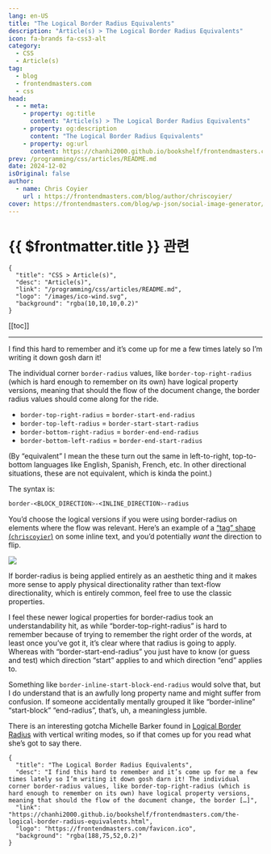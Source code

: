 ```yaml
---
lang: en-US
title: "The Logical Border Radius Equivalents"
description: "Article(s) > The Logical Border Radius Equivalents"
icon: fa-brands fa-css3-alt
category:
  - CSS
  - Article(s)
tag:
  - blog
  - frontendmasters.com
  - css
head:
  - - meta:
    - property: og:title
      content: "Article(s) > The Logical Border Radius Equivalents"
    - property: og:description
      content: "The Logical Border Radius Equivalents"
    - property: og:url
      content: https://chanhi2000.github.io/bookshelf/frontendmasters.com/the-logical-border-radius-equivalents.html
prev: /programming/css/articles/README.md
date: 2024-12-02
isOriginal: false
author:
  - name: Chris Coyier
    url : https://frontendmasters.com/blog/author/chriscoyier/
cover: https://frontendmasters.com/blog/wp-json/social-image-generator/v1/image/4650
---
```


# {{ $frontmatter.title }} 관련

```component VPCard
{
  "title": "CSS > Article(s)",
  "desc": "Article(s)",
  "link": "/programming/css/articles/README.md",
  "logo": "/images/ico-wind.svg",
  "background": "rgba(10,10,10,0.2)"
}
```

[[toc]]

---

<SiteInfo
  name="The Logical Border Radius Equivalents"
  desc="I find this hard to remember and it’s come up for me a few times lately so I’m writing it down gosh darn it! The individual corner border-radius values, like border-top-right-radius (which is hard enough to remember on its own) have logical property versions, meaning that should the flow of the document change, the border […]"
  url="https://frontendmasters.com/blog/the-logical-border-radius-equivalents/"
  logo="https://frontendmasters.com/favicon.ico"
  preview="https://frontendmasters.com/blog/wp-json/social-image-generator/v1/image/4650"/>

I find this hard to remember and it’s come up for me a few times lately so I’m writing it down gosh darn it!

The individual corner `border-radius` values, like `border-top-right-radius` (which is hard enough to remember on its own) have logical property versions, meaning that should the flow of the document change, the border radius values should come along for the ride.

- `border-top-right-radius` = `border-start-end-radius`
- `border-top-left-radius` = `border-start-start-radius`
- `border-bottom-right-radius` = `border-end-end-radius`
- `border-bottom-left-radius` = `border-end-start-radius`

(By “equivalent” I mean the these turn out the same in left-to-right, top-to-bottom languages like English, Spanish, French, etc. In other directional situations, these are not equivalent, which is kinda the point.)

The syntax is:

```css
border-<BLOCK_DIRECTION>-<INLINE_DIRECTION>-radius
```

You’d choose the logical versions if you were using border-radius on elements where the flow was relevant. Here’s an example of a [“tag” shape (<VPIcon icon="fa-brands fa-codepen"/>`chriscoyier`)](https://codepen.io/chriscoyier/pen/azozXNW/c42db23b0d5f93105fe3769d69065606) on some inline text, and you’d potentially *want* the direction to flip.

![](https://i0.wp.com/frontendmasters.com/blog/wp-content/uploads/2024/12/Screenshot-2024-11-29-at-3.59.05%E2%80%AFPM.png?resize=886%2C552&ssl=1)

If border-radius is being applied entirely as an aesthetic thing and it makes more sense to apply physical directionality rather than text-flow directionality, which is entirely common, feel free to use the classic properties.

I feel these newer logical properties for border-radius took an understandability hit, as while “border-top-right-radius” is hard to remember because of trying to remember the right order of the words, at least once you’ve got it, it’s clear where that radius is going to apply. Whereas with “border-start-end-radius” you just have to know (or guess and test) which direction “start” applies to and which direction “end” applies to.

Something like `border-inline-start-block-end-radius` would solve that, but I do understand that is an awfully long property name and might suffer from confusion. If someone accidentally mentally grouped it like “border-inline” “start-block” “end-radius”, that’s, uh, a meaningless jumble.

There is an interesting gotcha Michelle Barker found in [<VPIcon icon="fas fa-globe"/>Logical Border Radius](https://css-irl.info/logical-border-radius/) with vertical writing modes, so if that comes up for you read what she’s got to say there.

<!-- TODO: add ARTICLE CARD -->
```component VPCard
{
  "title": "The Logical Border Radius Equivalents",
  "desc": "I find this hard to remember and it’s come up for me a few times lately so I’m writing it down gosh darn it! The individual corner border-radius values, like border-top-right-radius (which is hard enough to remember on its own) have logical property versions, meaning that should the flow of the document change, the border […]",
  "link": "https://chanhi2000.github.io/bookshelf/frontendmasters.com/the-logical-border-radius-equivalents.html",
  "logo": "https://frontendmasters.com/favicon.ico",
  "background": "rgba(188,75,52,0.2)"
}
```
